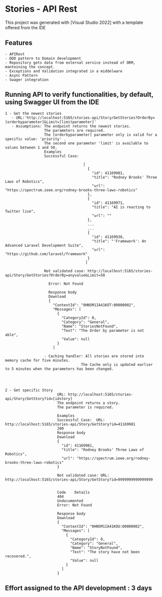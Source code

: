 # Stories - API Rest

This project was generated with [Visual Studio 2022] with a template offered from the IDE

## Features

	- APIRest 
    - DDD pattern to Domain development
    - Repository gets data from external service instead of ORM,  manteining the concept.	
    - Exceptions and Validation integrated in a middelware
	- Async Pattern
	- Swager integration
	

## Running API to verify functionalities, by default, using Swagger UI from the IDE 
   
    1 - Get the newest stories
       - URL:'http://localhost:5165/stories-api/Story/GetStories?OrderBy=[orderbyparameter]&Limit=[limitparameter]'
       - Assumptions: The endpoint returns the newest stories.  
	                  The parameters are required.
                      The [orderbyparameter] parameter only is valid for a specific value: 'priority' .					  
					  The second one parameter 'limit' is available to values between 1 and 50.
					  Examples
					  Successful Case:  
					  
										[					  
										  {
											"id": 41169981,
											"title": "Rodney Brooks' Three Laws of Robotics",
											"url": "https://spectrum.ieee.org/rodney-brooks-three-laws-robotics"
										  },
										  {
											"id": 41169971,
											"title": "AI is reacting to Twitter live",
											"url": ""
										  },
										  ...
										  ...
										  {
											"id": 41169938,
											"title": "'Framework': An Advanced Laravel Development Suite",
											"url": "https://github.com/laravel/framework"
										  }
										 ]
					  
					  Not validated case: http://localhost:5165/stories-api/Story/GetStories?OrderBy=anyvalue&Limit=50
					  
						Error: Not Found

						Response body
						Download
						{
						  "ContextId": "0HN5M1IA41KOT:00000002",
						  "Messages": [
							{
							  "CategoryId": 0,
							  "Category": "General",
							  "Name": "StoriesNotFound",
							  "Text": "The Order by parameter is not able",
							  "Value": null
							}
						  ]
					  
					  - Caching handler: All stories are stored into memory cache for five minutes. 
									   The Cache only is updated earlier to 5 minutes when the parameters has been changed. 
									   
					  
					  
					  
	2 - Get specific Story 					  
							URL: http://localhost:5165/stories-api/Story/GetStory?id=[idstory]
							The endpoint returns a story.  
							The parameter is required.

							Examples
							Successful Case:  URL: http://localhost:5165/stories-api/Story/GetStory?id=41169981
							200	
							Response body
							Download
							{
							  "id": 41169981,
							  "title": "Rodney Brooks' Three Laws of Robotics",
							  "url": "https://spectrum.ieee.org/rodney-brooks-three-laws-robotics"
							}
	  
							Not validated case: URL: http://localhost:5165/stories-api/Story/GetStory?id=9999999999999999
							
							
							Code	Details
							404
							Undocumented
							Error: Not Found

							Response body
							Download
							{
							  "ContextId": "0HN5M1IA41KOU:00000002",
							  "Messages": [
								{
								  "CategoryId": 0,
								  "Category": "General",
								  "Name": "StoryNotFound",
								  "Text": "The story have not been recovered.",
								  "Value": null
								}
							  ]
							}



## Effort assigned to the API development : 3 days
